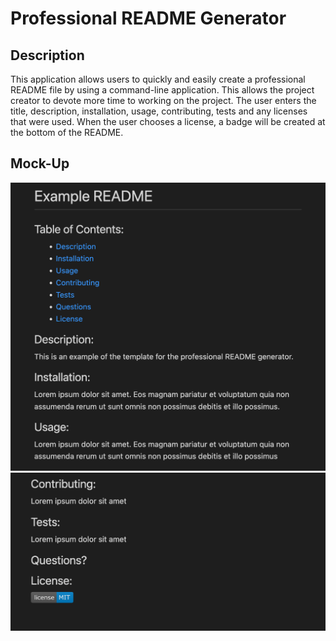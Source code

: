 # Professional README Generator

## Description

This application allows users to quickly and easily create a professional README file by using a command-line application. This allows the project creator to devote more time to working on the project. The user enters the title, description, installation, usage, contributing, tests and any licenses that were used. When the user chooses a license, a badge will be created at the bottom of the README. 

## Mock-Up
![Screenshot](./Develop/images/READMEscreenshot1.png)
![Screenshot](./Develop/images/READMEscreenshot2.png)


